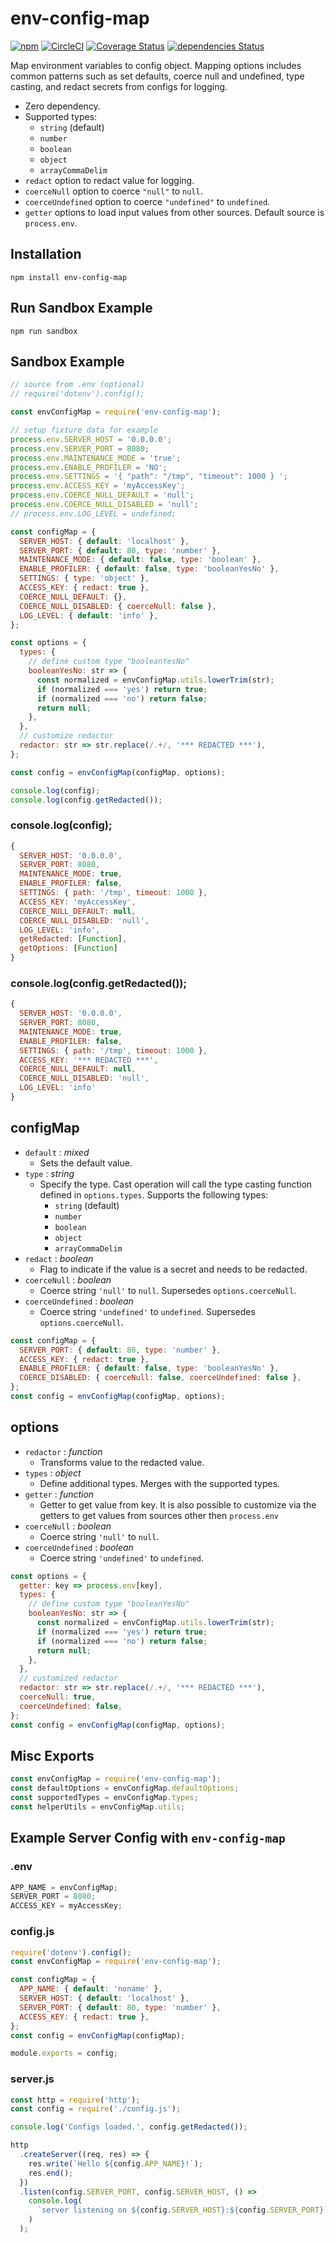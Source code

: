 # env-config-map

[![npm](https://img.shields.io/npm/v/env-config-map)](https://www.npmjs.com/package/env-config-map)
[![CircleCI](https://img.shields.io/circleci/build/github/hexkode/env-config-map)](https://circleci.com/gh/hexkode/env-config-map)
[![Coverage Status](https://coveralls.io/repos/github/hexkode/env-config-map/badge.svg?branch=master)](https://coveralls.io/github/hexkode/env-config-map?branch=master)
[![dependencies Status](https://david-dm.org/hexkode/env-config-map/status.svg)](https://david-dm.org/hexkode/env-config-map)

Map environment variables to config object. Mapping options includes common patterns such as set defaults, coerce null and undefined, type casting, and redact secrets from configs for logging.

- Zero dependency.
- Supported types:
  - `string` (default)
  - `number`
  - `boolean`
  - `object`
  - `arrayCommaDelim`
- `redact` option to redact value for logging.
- `coerceNull` option to coerce `"null"` to `null`.
- `coerceUndefined` option to coerce `"undefined"` to `undefined`.
- `getter` options to load input values from other sources. Default source is `process.env`.

## Installation

```console
npm install env-config-map
```

## Run Sandbox Example

```console
npm run sandbox
```

## Sandbox Example

```js
// source from .env (optional)
// require('dotenv').config();

const envConfigMap = require('env-config-map');

// setup fixture data for example
process.env.SERVER_HOST = '0.0.0.0';
process.env.SERVER_PORT = 8080;
process.env.MAINTENANCE_MODE = 'true';
process.env.ENABLE_PROFILER = 'NO';
process.env.SETTINGS = '{ "path": "/tmp", "timeout": 1000 } ';
process.env.ACCESS_KEY = 'myAccessKey';
process.env.COERCE_NULL_DEFAULT = 'null';
process.env.COERCE_NULL_DISABLED = 'null';
// process.env.LOG_LEVEL = undefined;

const configMap = {
  SERVER_HOST: { default: 'localhost' },
  SERVER_PORT: { default: 80, type: 'number' },
  MAINTENANCE_MODE: { default: false, type: 'boolean' },
  ENABLE_PROFILER: { default: false, type: 'booleanYesNo' },
  SETTINGS: { type: 'object' },
  ACCESS_KEY: { redact: true },
  COERCE_NULL_DEFAULT: {},
  COERCE_NULL_DISABLED: { coerceNull: false },
  LOG_LEVEL: { default: 'info' },
};

const options = {
  types: {
    // define custom type "booleanYesNo"
    booleanYesNo: str => {
      const normalized = envConfigMap.utils.lowerTrim(str);
      if (normalized === 'yes') return true;
      if (normalized === 'no') return false;
      return null;
    },
  },
  // customize redactor
  redactor: str => str.replace(/.+/, '*** REDACTED ***'),
};

const config = envConfigMap(configMap, options);

console.log(config);
console.log(config.getRedacted());
```

### console.log(config);

```js
{
  SERVER_HOST: '0.0.0.0',
  SERVER_PORT: 8080,
  MAINTENANCE_MODE: true,
  ENABLE_PROFILER: false,
  SETTINGS: { path: '/tmp', timeout: 1000 },
  ACCESS_KEY: 'myAccessKey',
  COERCE_NULL_DEFAULT: null,
  COERCE_NULL_DISABLED: 'null',
  LOG_LEVEL: 'info',
  getRedacted: [Function],
  getOptions: [Function]
}
```

### console.log(config.getRedacted());

```js
{
  SERVER_HOST: '0.0.0.0',
  SERVER_PORT: 8080,
  MAINTENANCE_MODE: true,
  ENABLE_PROFILER: false,
  SETTINGS: { path: '/tmp', timeout: 1000 },
  ACCESS_KEY: '*** REDACTED ***',
  COERCE_NULL_DEFAULT: null,
  COERCE_NULL_DISABLED: 'null',
  LOG_LEVEL: 'info'
}
```

## configMap

- `default` : _mixed_
  - Sets the default value.
- `type` : _string_
  - Specify the type. Cast operation will call the type casting function defined in `options.types`. Supports the following types:
    - `string` (default)
    - `number`
    - `boolean`
    - `object`
    - `arrayCommaDelim`
- `redact` : _boolean_
  - Flag to indicate if the value is a secret and needs to be redacted.
- `coerceNull` : _boolean_
  - Coerce string `'null'` to `null`. Supersedes `options.coerceNull`.
- `coerceUndefined` : _boolean_
  - Coerce string `'undefined'` to `undefined`. Supersedes `options.coerceNull`.

```js
const configMap = {
  SERVER_PORT: { default: 80, type: 'number' },
  ACCESS_KEY: { redact: true },
  ENABLE_PROFILER: { default: false, type: 'booleanYesNo' },
  COERCE_DISABLED: { coerceNull: false, coerceUndefined: false },
};
const config = envConfigMap(configMap, options);
```

## options

- `redactor` : _function_
  - Transforms value to the redacted value.
- `types` : _object_
  - Define additional types. Merges with the supported types.
- `getter` : _function_
  - Getter to get value from key. It is also possible to customize via the getters to get values from sources other then `process.env`
- `coerceNull` : _boolean_
  - Coerce string `'null'` to `null`.
- `coerceUndefined` : _boolean_
  - Coerce string `'undefined'` to `undefined`.

```js
const options = {
  getter: key => process.env[key],
  types: {
    // define custom type "booleanYesNo"
    booleanYesNo: str => {
      const normalized = envConfigMap.utils.lowerTrim(str);
      if (normalized === 'yes') return true;
      if (normalized === 'no') return false;
      return null;
    },
  },
  // customized redactor
  redactor: str => str.replace(/.+/, '*** REDACTED ***'),
  coerceNull: true,
  coerceUndefined: false,
};
const config = envConfigMap(configMap, options);
```

## Misc Exports

```js
const envConfigMap = require('env-config-map');
const defaultOptions = envConfigMap.defaultOptions;
const supportedTypes = envConfigMap.types;
const helperUtils = envConfigMap.utils;
```

## Example Server Config with `env-config-map`

### .env

```js
APP_NAME = envConfigMap;
SERVER_PORT = 8080;
ACCESS_KEY = myAccessKey;
```

### config.js

```js
require('dotenv').config();
const envConfigMap = require('env-config-map');

const configMap = {
  APP_NAME: { default: 'noname' },
  SERVER_HOST: { default: 'localhost' },
  SERVER_PORT: { default: 80, type: 'number' },
  ACCESS_KEY: { redact: true },
};
const config = envConfigMap(configMap);

module.exports = config;
```

### server.js

```js
const http = require('http');
const config = require('./config.js');

console.log('Configs loaded.', config.getRedacted());

http
  .createServer((req, res) => {
    res.write(`Hello ${config.APP_NAME}!`);
    res.end();
  })
  .listen(config.SERVER_PORT, config.SERVER_HOST, () =>
    console.log(
      `server listening on ${config.SERVER_HOST}:${config.SERVER_PORT}`
    )
  );
```
